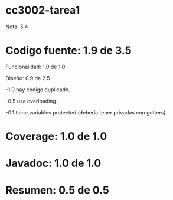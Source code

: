 # cc3002-tarea1

Nota: 5.4

# Codigo fuente: 1.9 de 3.5

  Funcionalidad: 1.0 de 1.0

  Diseño: 0.9 de 2.5
  
  -1.0 hay código duplicado.
  
  -0.5 usa overloading.
  
  -0.1 tiene variables protected (debería tener privadas con getters).


# Coverage: 1.0 de 1.0

# Javadoc: 1.0 de 1.0

# Resumen: 0.5 de 0.5
